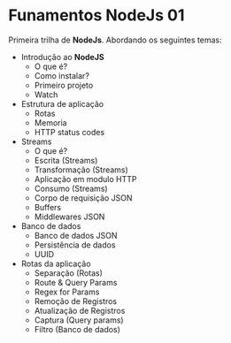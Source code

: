 # Funamentos NodeJs 01

Primeira trilha de **NodeJs**. Abordando os seguintes temas:

 - Introdução ao **NodeJS**
	 - O que é?
	 - Como instalar?
	 - Primeiro projeto
	 - Watch 
 -  Estrutura de aplicação
	 - Rotas
	 - Memoria
	 - HTTP status codes
- Streams
	- O que é?
	- Escrita (Streams)
	- Transformação (Streams)
	- Aplicação em modulo HTTP
	- Consumo (Streams)
	- Corpo de requisição JSON
	- Buffers
	- Middlewares JSON
- Banco de dados
	- Banco de dados JSON
	- Persistência de dados
	- UUID
- Rotas da aplicação
	- Separação (Rotas)
	- Route & Query Params
	- Regex for Params
	- Remoção de Registros
	- Atualização de Registros
	- Captura (Query params)
	- Filtro (Banco de dados)
